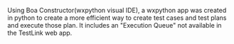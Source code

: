 Using Boa Constructor(wxpython visual IDE), a wxpython app was created in python to create a more efficient way to create test cases and test plans and execute those plan.  It includes an "Execution Queue" not available in the TestLink web app.